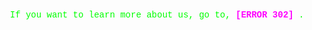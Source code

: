 <p style="font-family: 'Courier New', monospace; color: #00FF00; text-align: center;">
  If you want to learn more about us, go to, <a href="https://clean-master-privacy.github.io/applications/#" style="color: #FF00FF; text-decoration: none; font-weight: bold;">
    [ERROR 302]
  </a>.
</p>
